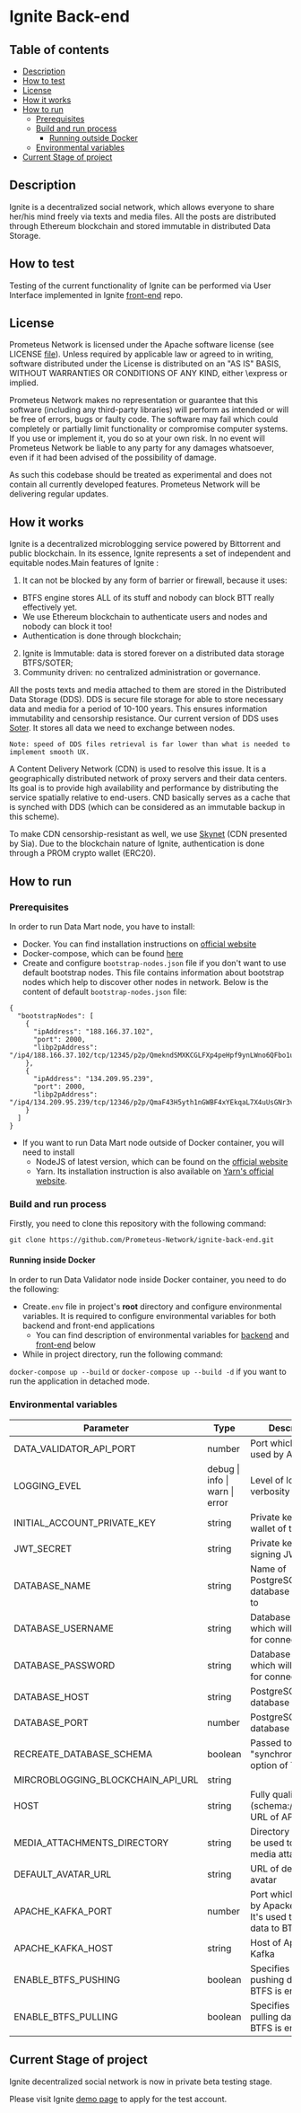 # Ignite Back-end

## Table of contents

- [Description](#description)
- [How to test](#how-to-test)
- [License](#license)
- [How it works](#how-it-works)
- [How to run](#how-to-run)
    - [Prerequisites](#prerequisites)
    - [Build and run process](#build-and-run-process)
        - [Running outside Docker](#running-outside-docker)
    - [Environmental variables](#environmental-variables)
- [Current Stage of project](#current-stage-of-project)

## Description

Ignite is a decentralized social network, which allows everyone to share her/his mind freely via texts and media files. All the posts are distributed through Ethereum blockchain and stored immutable in distributed Data Storage.

## How to test

Testing of the current functionality of Ignite can be performed via User Interface implemented in Ignite [front-end](https://github.com/Prometeus-Network/ignite-front-end) repo.

## License

Prometeus Network is licensed under the Apache software license (see LICENSE [file](https://github.com/Prometeus-Network/prometeus/blob/master/LICENSE)). Unless required by applicable law or agreed to in writing, software distributed under the License is distributed on an "AS IS" BASIS, WITHOUT WARRANTIES OR CONDITIONS OF ANY KIND, either \express or implied.

Prometeus Network makes no representation or guarantee that this software (including any third-party libraries) will perform as intended or will be free of errors, bugs or faulty code. The software may fail which could completely or partially limit functionality or compromise computer systems. If you use or implement it, you do so at your own risk. In no event will Prometeus Network be liable to any party for any damages whatsoever, even if it had been advised of the possibility of damage.

As such this codebase should be treated as experimental and does not contain all currently developed features. Prometeus Network will be delivering regular updates.

## How it works

Ignite is a decentralized microblogging service powered by Bittorrent and public blockchain. In its essence, Ignite represents a set of independent and equitable nodes.Main features of Ignite : 

1.	It can not be blocked by any form of barrier or firewall, because it uses: 
 - BTFS engine stores ALL of its stuff and nobody can block BTT really effectively yet.
 - We use Ethereum blockchain to authenticate users and nodes and nobody can block it too! 
 - Authentication is done through blockchain; 
2.	Ignite is Immutable: data is stored forever on a distributed data storage BTFS/SOTER;
3.	Community driven: no centralized administration or governance.

All the posts texts and media attached to them are stored in the Distributed Data Storage (DDS). DDS is secure file storage for able to store necessary data and media for a period of 10-100 years. This ensures information immutability and censorship resistance. Our current version of DDS uses [Soter](https://gitlab.com/btfs_ignite). It stores all data we need to exchange between nodes. 

```
Note: speed of DDS files retrieval is far lower than what is needed to implement smooth UX. 
```
A Content Delivery Network (CDN) is used to resolve this issue. It is a geographically distributed network of proxy servers and their data centers. Its goal is to provide high availability and performance by distributing the service spatially relative to end-users. CND basically serves as a cache that is synched with DDS (which can be considered as an immutable backup in this scheme). 

To make CDN censorship-resistant as well, we use [Skynet](https://blog.sia.tech/skynet-bdf0209d6d34) (CDN presented by Sia).
Due to the blockchain nature of Ignite, authentication is done through a PROM crypto wallet (ERC20). 

## How to run

### Prerequisites

In order to run Data Mart node, you have to install:
- Docker. You can find installation instructions on [official website](https://docs.docker.com/install/)
- Docker-compose, which can be found [here](https://docs.docker.com/compose/install/)
- Create and configure `bootstrap-nodes.json` file if you don't want to use default bootstrap nodes. This file contains 
information about bootstrap nodes which help to discover other nodes in network. Below is the content of default `bootstrap-nodes.json` file:
```
{
  "bootstrapNodes": [
    {
      "ipAddress": "188.166.37.102",
      "port": 2000,
      "libp2pAddress": "/ip4/188.166.37.102/tcp/12345/p2p/QmekndSMXKCGLFXp4peHpf9ynLWno6QFbo1uqMq8HBPqtz"
    },
    {
      "ipAddress": "134.209.95.239",
      "port": 2000,
      "libp2pAddress": "/ip4/134.209.95.239/tcp/12346/p2p/QmaF43H5yth1nGWBF4xYEkqaL7X4uUsGNr3vhFbsAWnje6"
    }
  ]
}
```
- If you want to run Data Mart node outside of Docker container, you will need to install
    - NodeJS of latest version, which can be found on the [official website](https://nodejs.org/en/download/current/)
    - Yarn. Its installation instruction is also available on
    [Yarn's official website](https://legacy.yarnpkg.com/en/docs/install/#debian-stable).

### Build and run process

Firstly, you need to clone this repository with the following command:

```git clone https://github.com/Prometeus-Network/ignite-back-end.git```

#### Running inside Docker

In order to run Data Validator node inside Docker container, you need to do the following:

- Create`.env` file in project's **root** directory and configure environmental variables. It is required to configure environmental 
variables for both backend and front-end applications
    - You can find description of environmental variables for [backend](#backend) and [front-end](#front-end) below
- While in project directory, run the following command:

```docker-compose up --build``` or ```docker-compose up --build -d``` if you want to run the application in detached mode.

### Environmental variables
| Parameter                         | Type                           | Description                                                        | Required |
|-----------------------------------|--------------------------------|--------------------------------------------------------------------|----------|
| DATA_VALIDATOR_API_PORT           | number                         | Port which will be used by API                                     | yes      |
| LOGGING_EVEL                      | debug \| info \| warn \| error | Level of logging verbosity                                         | no       |
| INITIAL_ACCOUNT_PRIVATE_KEY       | string                         | Private key of ETH wallet of the node                              | yes      |
| JWT_SECRET                        | string                         | Private key for signing JWT tokens                                 | yes      |
| DATABASE_NAME                     | string                         | Name of PostgreSQL database to connect to                          | yes      |
| DATABASE_USERNAME                 | string                         | Database username which will be used for connection                | yes      |
| DATABASE_PASSWORD                 | string                         | Database password which will be used for connection                | yes      |
| DATABASE_HOST                     | string                         | PostgreSQL database host                                           | yes      |
| DATABASE_PORT                     | number                         | PostgreSQL database port                                           | yes      |
| RECREATE_DATABASE_SCHEMA          | boolean                        | Passed to "synchronize" option of TypeORM                          | no       |
| MIRCROBLOGGING_BLOCKCHAIN_API_URL | string                         |                                                                    | yes      |
| HOST                              | string                         | Fully qualified (schema://host:port) URL of API                    | yes      |
| MEDIA_ATTACHMENTS_DIRECTORY       | string                         | Directory which will be used to store media attachments            | yes      |
| DEFAULT_AVATAR_URL                | string                         | URL of default user avatar                                         | yes      |
| APACHE_KAFKA_PORT                 | number                         | Port which is used by Apacke Kafka. It's used to push data to BTFS | no       |
| APACHE_KAFKA_HOST                 | string                         | Host of Apache Kafka                                               | no       |
| ENABLE_BTFS_PUSHING               | boolean                        | Specifies whether pushing data to BTFS is enabled                  | no       |
| ENABLE_BTFS_PULLING               | boolean                        | Specifies whether pulling data from BTFS is enabled                | no       |

## Current Stage of project

Ignite decentralized social network is now in  private beta testing stage. 

Please visit Ignite [demo page](http://beta.ignite.so/) to apply for the test account.
